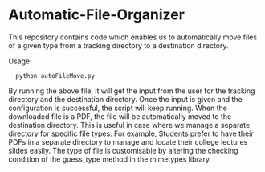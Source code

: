 # Automatic-File-Organizer
This repository contains code which enables us to automatically move files of a given type from a tracking directory to a destination directory.

Usage: 

```
  python autoFileMove.py
```
By running the above file, it will get the input from the user for the tracking directory and the destination directory. Once the input is given and the configuration is successful, the script will keep running. When the downloaded file is a PDF, the file will be automatically moved to the destination directory. This is useful in case where we manage a separate directory for specific file types. For example, Students prefer to have their PDFs in a separate directory to manage and locate their college lectures slides easily. The type of file is customisable by altering the checking condition of the guess_type method in the mimetypes library.



